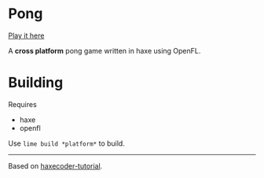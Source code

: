 # Pong 
[Play it here](https://nc-x.github.io/pong/)
   
A **cross platform** pong game written in haxe using OpenFL.
   
# Building
  
Requires
* haxe
* openfl

Use `lime build *platform*` to build.
  
---
  
Based on [haxecoder-tutorial](https://keyreal-code.github.io/haxecoder-tutorials/07_how_to_make_a_pong_game_in_haxe_and_openfl_part_1.html).
